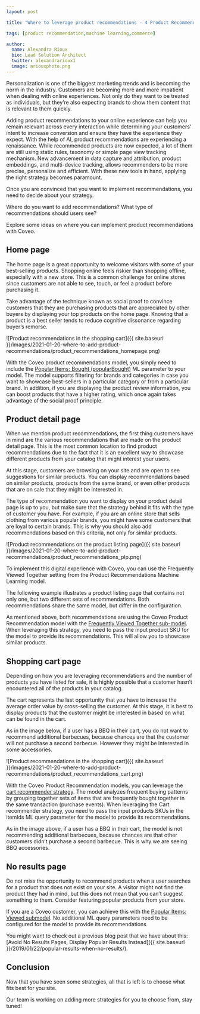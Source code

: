 ```yaml
---
layout: post

title: "Where to leverage product recommendations - 4 Product Recommendation Examples in Commerce "

tags: [product recommendation,machine learning,commerce]

author:
  name: Alexandra Rioux
  bio: Lead Solution Architect
  twitter: alexandrarioux1
  image: ariouxphoto.png
---
```

Personalization is one of the biggest marketing trends and is becoming the norm in the industry. Customers are becoming more and more impatient when dealing with online experiences. Not only do they want to be treated as individuals, but they’re also expecting brands to show them content that is relevant to them quickly.

Adding product recommendations to your online experience can help you remain relevant across every interaction while determining your customers’ intent to increase conversion and ensure they have the experience they expect. With the help of AI, product recommendations are experiencing a renaissance. While recommended products are now expected, a lot of them are still using static rules, taxonomy or simple page view tracking mechanism. New advancement in data capture and attribution, product embeddings, and multi-device tracking, allows recommenders to be more precise, personalize and efficient. With these new tools in hand, applying the right strategy becomes paramount.

<!-- more -->

Once you are convinced that you want to implement recommendations, you need to decide about your strategy. 

Where do you want to add recommendations? What type of recommendations should users see? 

Explore some ideas on where you can implement product recommendations with Coveo.

## Home page

The home page is a great opportunity to welcome visitors with some of your best-selling products. Shopping online feels riskier than shopping offline, especially with a new store. This is a common challenge for online stores since customers are not able to see, touch, or feel a product before purchasing it.
 
Take advantage of the technique known as social proof to convince customers that they are purchasing products that are appreciated by other buyers by displaying your top products on the home page. Knowing that a product is a best seller tends to reduce cognitive dissonance regarding buyer’s remorse. 

![Product recommendations in the shopping cart]({{ site.baseurl }}/images/2021-01-20-where-to-add-product-recommendations/product_recommendations_homepage.png)

With the Coveo product recommendations model, you simply need to include the [Popular Items: Bought (popularBought)](https://docs.coveo.com/en/3284/coveo-for-commerce/leveraging-machine-learning-product-recommendations#popular-items-bought-popularbought) ML parameter to your model. The model supports filtering for brands and categories in case you want to showcase best-sellers in a particular category or from a particular brand. In addition, if you are displaying the product review information, you can boost products that have a higher rating, which once again takes advantage of the social proof principle.

## Product detail page

When we mention product recommendations, the first thing customers have in mind are the various recommendations that are made on the product detail page. This is the most common location to find product recommendations due to the fact that it is an excellent way to showcase different products from your catalog that might interest your users. 

At this stage, customers are browsing on your site and are open to see suggestions for similar products. You can display recommendations based on similar products, products from the same brand, or even other products that are on sale that they might be interested in.

The type of recommendation you want to display on your product detail page is up to you, but make sure that the strategy behind it fits with the type of customer you have. For example, if you are an online store that sells clothing from various popular brands, you might have some customers that are loyal to certain brands. This is why you should also add recommendations based on this criteria, not only for similar products. 

![Product recommendations on the product listing page]({{ site.baseurl }}/images/2021-01-20-where-to-add-product-recommendations/product_recommendations_plp.png)

To implement this digital experience with Coveo, you can use the Frequently Viewed Together setting from the Product Recommendations Machine Learning model. 

The following example illustrates a product listing page that contains not only one, but two different sets of recommendations. Both recommendations share the same model, but differ in the configuration. 

As mentioned above, both recommendations are using the Coveo Product Recommendation model with the [Frequently Viewed Together sub-model](https://docs.coveo.com/en/3284/coveo-for-commerce/leveraging-machine-learning-product-recommendations#frequently-viewed-together-frequentviewed). When leveraging this strategy, you need to pass the input product SKU for the model to provide its recommendations. This will allow you to showcase similar products.

## Shopping cart page

Depending on how you are leveraging recommendations and the number of products you have listed for sale, it is highly possible that a customer hasn’t encountered all of the products in your catalog.  

The cart represents the last opportunity that you have to increase the average order value by cross-selling the customer. At this stage, it is best to display products that the customer might be interested in based on what can be found in the cart. 

As in the image below, if a user has a BBQ in their cart, you do not want to recommend additional barbecues, because chances are that the customer will not purchase a second barbecue. However they might be interested in some accessories. 

![Product recommendations in the shopping cart]({{ site.baseurl }}/images/2021-01-20-where-to-add-product-recommendations/product_recommendations_cart.png)

With the Coveo Product Recommendation models, you can leverage the [cart recommender strategy](https://docs.coveo.com/en/3284/coveo-for-commerce/leveraging-machine-learning-product-recommendations#cart-recommender-cart). The model analyzes frequent buying patterns by grouping together sets of items that are frequently bought together in the same transaction (purchase events). When leveraging the Cart recommender strategy, you need to pass the input products SKUs in the itemIds ML query parameter for the model to provide its recommendations.

As in the image above, if a user has a BBQ in their cart, the model is not recommending additional barbecues, because chances are that other customers didn’t purchase a second barbecue. This is why we are seeing BBQ accessories. 

## No results page

Do not miss the opportunity to recommend products when a user searches for a product that does not exist on your site. A visitor might not find the product they had in mind, but this does not mean that you can’t suggest something to them. Consider featuring popular products from your store.

If you are a Coveo customer, you can achieve this with the [Popular Items: Viewed submodel](https://docs.coveo.com/en/3284/coveo-for-commerce/leveraging-machine-learning-product-recommendations#popular-items-viewed-popularviewed). No additional ML query parameters need to be configured for the model to provide its recommendations

You might want to check out a previous blog post that we have about this: [Avoid No Results Pages, Display Popular Results Instead]({{ site.baseurl }}/2019/01/22/popular-results-when-no-results/).

## Conclusion

Now that you have seen some strategies, all that is left is to choose what fits best for you site. 

Our team is working on adding more strategies for you to choose from, stay tuned!